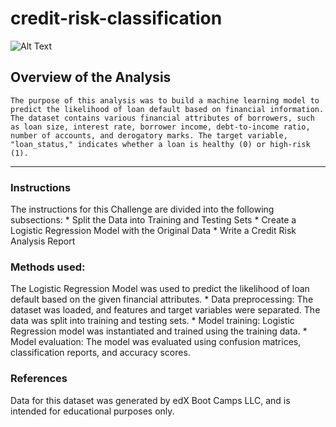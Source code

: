 # credit-risk-classification

![Alt Text](./images/LGR-model.png)

## Overview of the Analysis
    The purpose of this analysis was to build a machine learning model to predict the likelihood of loan default based on financial information. The dataset contains various financial attributes of borrowers, such as loan size, interest rate, borrower income, debt-to-income ratio, number of accounts, and derogatory marks. The target variable, "loan_status," indicates whether a loan is healthy (0) or high-risk (1).
------------------------------------------------------------------------------------------------------------------------------------------

### Instructions
The instructions for this Challenge are divided into the following subsections:
     * Split the Data into Training and Testing Sets
     * Create a Logistic Regression Model with the Original Data
     * Write a Credit Risk Analysis Report

### Methods used:
 The Logistic Regression Model was used to predict the likelihood of loan default based on the given financial attributes.
    * Data preprocessing: The dataset was loaded, and features and target variables were separated. The data was split into training and testing sets.
    * Model training: Logistic Regression model was instantiated and trained using the training data.
    * Model evaluation: The model was evaluated using confusion matrices, classification reports, and accuracy scores.

### References
Data for this dataset was generated by edX Boot Camps LLC, and is intended for educational purposes only.